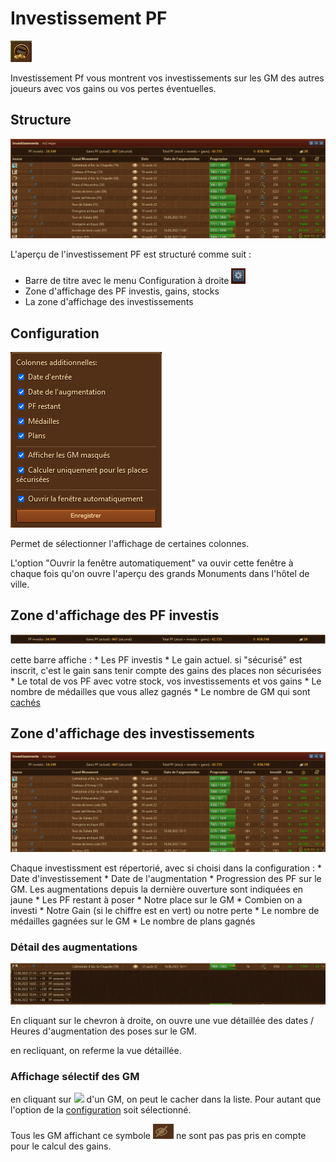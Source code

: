 # Investissement PF

![Îcone](./.images/icon_001.png)

Investissement Pf vous montrent vos investissements sur les GM des autres joueurs avec vos gains ou vos pertes éventuelles.

## Structure

![Structure](./.images/structure.png)

L'aperçu de l'investissement PF est structuré comme suit :

* Barre de titre avec le menu Configuration à droite ![](./.images/Icon_param.png)
* Zone d'affichage des PF investis, gains, stocks
* La zone d'affichage des investissements


## <a name="Configuration"></a>Configuration

![Configuration](./.images/parametre.png)

Permet de sélectionner l'affichage de certaines colonnes.

L'option "Ouvrir la fenêtre automatiquement" va ouvir cette fenêtre à chaque fois qu'on ouvre l'aperçu des grands Monuments dans l'hôtel de ville.

## Zone d'affichage des PF investis

![Info des investissements](./.images/zone_affichage.png)

cette barre affiche :
	* Les PF investis
	* Le gain actuel. si "sécurisé" est inscrit, c'est le gain sans tenir compte des gains des places non sécurisées
	* Le total de vos PF avec votre stock, vos investissements et vos gains
	* Le nombre de médailles que vous allez gagnés
	* Le nombre de GM qui sont [cachés](#cache)


## Zone d'affichage des investissements

![Zone d'affichage](./.images/structure.png)

Chaque investissment est répertorié, avec si choisi dans la configuration :
	* Date d'investissement
	* Date de l'augmentation
	* Progression des PF sur le GM. Les augmentations depuis la dernière ouverture sont indiquées en jaune
	* Les PF restant à poser
	* Notre place sur le GM
	* Combien on a investi
	* Notre Gain (si le chiffre est en vert) ou notre perte
	* Le nombre de médailles gagnées sur le GM
	* Le nombre de plans gagnés


### Détail des augmentations

![Détail des augmentations](./.images/detail.png)

En cliquant sur le chevron à droite, on ouvre une vue détaillée des dates / Heures d'augmentation des poses sur le GM.

en recliquant, on referme la vue détaillée.

### <a name="cache"></a>Affichage sélectif des GM

en cliquant sur ![](./images/visible.png) d'un GM, on peut le cacher dans la liste. Pour autant que l'option de la [configuration](#Configuration) soit sélectionné.

Tous les GM affichant ce symbole ![](./.images/invisible.png) ne sont pas pas pris en compte pour le calcul des gains.